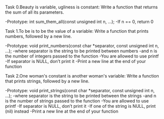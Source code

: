 Task 0.Beauty is variable, ugliness is constant:
Write a function that returns the sum of all its parameters.

-Prototype: int sum_them_all(const unsigned int n, ...);
-If n == 0, return 0

Task 1.To be is to be the value of a variable:
Write a function that prints numbers, followed by a new line.

-Prototype: void print_numbers(const char *separator, const unsigned int n, ...);
-where separator is the string to be printed between numbers
-and n is the number of integers passed to the function
-You are allowed to use printf
-If separator is NULL, don’t print it
-Print a new line at the end of your function

Task 2.One woman's constant is another woman's variable:
Write a function that prints strings, followed by a new line.

-Prototype: void print_strings(const char *separator, const unsigned int n, ...);
-where separator is the string to be printed between the strings
-and n is the number of strings passed to the function
-You are allowed to use printf
-If separator is NULL, don’t print it
-If one of the string is NULL, print (nil) instead
-Print a new line at the end of your function
